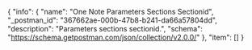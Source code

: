 {
  "info": {
    "name": "One Note Parameters Sections Sectionid",
    "_postman_id": "367662ae-000b-47b8-b241-da66a57804dd",
    "description": "Parameters sections sectionid.",
    "schema": "https://schema.getpostman.com/json/collection/v2.0.0/"
  },
  "item": []
}